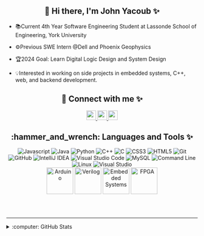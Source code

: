 <h2 align="center">👋 Hi there, I'm John Yacoub ✨</h2>
<ul>
  <li><p align="left"> 📚Current 4th Year Software Engineering Student at Lassonde School of Engineering, York University </p></li>
  <li><p align="left"> ⚙️Previous SWE Intern @Dell and Phoenix Geophysics </p> </li>
  <li><p align="left"> 🏆2024 Goal: Learn Digital Logic Design and System Design </p></li>
  <li><p align="left"> 💡Interested in working on side projects in embedded systems, C++, web, and backend development.</p></li>
</ul>

<h2 align="center">🔗 Connect with me ✨  </h2>
<p align="center">
  <a href="mailto:john12yacoub@gmail.com">
    <img src="https://img.shields.io/badge/Gmail-D14836?style=for-the-badge&logo=gmail&logoColor=white" height=25>
  </a> 
    <a href="https://www.linkedin.com/in/john-yacoub-a01ba31b4">
    <img src="https://img.shields.io/badge/linkedin-%230077B5.svg?&style=for-the-badge&logo=linkedin&logoColor=white" height=25>  
  </a> 
    <a href="https://twitter.com/John25728210">
    <img src="https://img.shields.io/badge/Twitter-1DA1F2?style=for-the-badge&logo=twitter&logoColor=white" height=25>  
  </a> 
</p>
</p>
</p>


<h2 align="center">:hammer_and_wrench: Languages and Tools ✨  </h2>

<p align="center">
  <img src="https://img.shields.io/badge/javascript-%23323330.svg?style=for-the-badge&logo=javascript&logoColor=%23F7DF1E" alt =   "Javascript">
   <img src="https://img.shields.io/badge/java-%23ED8B00.svg?style=for-the-badge&logo=openjdk&logoColor=white" alt="Java">
  <img src="https://img.shields.io/badge/python-3670A0?style=for-the-badge&logo=python&logoColor=ffdd54" alt="Python">
  <img src="https://img.shields.io/badge/c++-%2300599C.svg?style=for-the-badge&logo=c%2B%2B&logoColor=white" alt="C++">
  <img src="https://img.shields.io/badge/c-%2300599C.svg?style=for-the-badge&logo=c&logoColor=white" alt="C">
  <img src="https://img.shields.io/badge/css3-%231572B6.svg?style=for-the-badge&logo=css3&logoColor=white" alt="CSS3">
  <img src="https://img.shields.io/badge/html5-%23E34F26.svg?style=for-the-badge&logo=html5&logoColor=white" alt="HTML5">
  <img src="https://img.shields.io/badge/git-%23F05033.svg?style=for-the-badge&logo=git&logoColor=white" alt="Git">
  <img src="https://img.shields.io/badge/github-%23121011.svg?style=for-the-badge&logo=github&logoColor=white" alt="GitHub">
  <img src="https://img.shields.io/badge/IntelliJIDEA-000000.svg?style=for-the-badge&logo=intellij-idea&logoColor=white" alt="IntelliJ  IDEA">
  <img src="https://img.shields.io/badge/Visual%20Studio%20Code-0078d7.svg?style=for-the-badge&logo=visual-studio-code&logoColor=white"   alt="Visual Studio Code">
  <img src="https://img.shields.io/badge/mysql-4479A1.svg?style=for-the-badge&logo=mysql&logoColor=white" alt="MySQL">
  <img src="https://img.shields.io/badge/Terminal-2E2E2E?style=for-the-badge&logo=Windows+Terminal&logoColor=ffffff"  alt="Command Line">
  <img alt="Linux" src="https://img.shields.io/badge/Linux-FCC624?style=for-the-badge&logo=linux&logoColor=black"> 
  <img alt="Visual Studio" src="https://img.shields.io/badge/VisualStudio-5C2D91.svg?style=for-the-badge&logo=visual-studio&logoColor=white"/>
  <br />
  <img align="center" alt="Arduino" width="70px" src="https://logowik.com/content/uploads/images/arduino5804.jpg" />
  <img align="center" alt="Verilog" width="70px" src="https://static-00.iconduck.com/assets.00/file-type-verilog-icon-256x256-goe8p7qm.png" />
  <img align="center" alt="Embedded Systems" width="70px" src="https://images.credly.com/images/a78aa004-c58a-4d41-87da-ca7614fd8b76/Embeded_Systems_Badge.png" />
  <img align="center" alt="FPGA" width="70px" src="https://encrypted-tbn0.gstatic.com/images?q=tbn:ANd9GcSvslNUHhQsGX47yuT7VBxtnX3kXD7dwHp-MfH6I6hnuw&s" />
  <p align=center>  
  </p>
</p>

 


<br />
<br />

---
<details>
  <summary> :computer: GitHub Stats</summary>
 
  <br />

  <p align=center>  
    <img align="center" alt="FPGA" width="200px" src="https://komarev.com/ghpvc/?username=yacoub-john&color=blue&label=Profile+Views&style=plastic" />
   <br />
     <br />
    <img width ="40%" src="https://github-readme-stats.vercel.app/api?username=yacoub-john&show_icons=true&theme=blue">
    <img  width="30%" src="https://github-readme-stats.vercel.app/api/top-langs/?username=yacoub-john&layout=compact&theme=blue" />
  </p>
   

</details>

